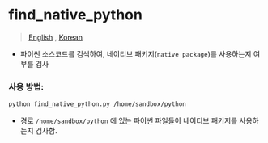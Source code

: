# find_native_python

> [English](README.En.md) , [Korean](README.md)

- 파이썬 소스코드를 검색하여, 네이티브 패키지(`native package`)를 사용하는지 여부를 검사

### 사용 방법:

```bash
python find_native_python.py /home/sandbox/python
```

- 경로 `/home/sandbox/python` 에 있는 파이썬 파일들이 네이티브 패키지를 사용하는지 검사함.


